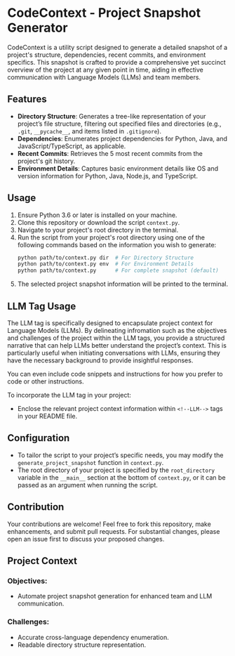 # CodeContext - Project Snapshot Generator

CodeContext is a utility script designed to generate a detailed snapshot of a project's structure, dependencies, recent commits, and environment specifics. This snapshot is crafted to provide a comprehensive yet succinct overview of the project at any given point in time, aiding in effective communication with Language Models (LLMs) and team members.

## Features

- **Directory Structure**: Generates a tree-like representation of your project’s file structure, filtering out specified files and directories (e.g., `.git`, `__pycache__`, and items listed in `.gitignore`).
- **Dependencies**: Enumerates project dependencies for Python, Java, and JavaScript/TypeScript, as applicable.
- **Recent Commits**: Retrieves the 5 most recent commits from the project's git history.
- **Environment Details**: Captures basic environment details like OS and version information for Python, Java, Node.js, and TypeScript.

## Usage

1. Ensure Python 3.6 or later is installed on your machine.
2. Clone this repository or download the script `context.py`.
3. Navigate to your project's root directory in the terminal.
4. Run the script from your project's root directory using one of the following commands based on the information you wish to generate:
    ```bash
    python path/to/context.py dir  # For Directory Structure
    python path/to/context.py env  # For Environment Details
    python path/to/context.py      # For complete snapshot (default)
    ```
5. The selected project snapshot information will be printed to the terminal.

## LLM Tag Usage

The LLM tag is specifically designed to encapsulate project context for Language Models (LLMs). By delineating infromation such as the objectives and challenges of the project within the LLM tags, you provide a structured narrative that can help LLMs better understand the project’s context. This is particularly useful when initiating conversations with LLMs, ensuring they have the necessary background to provide insightful responses.

You can even include code snippets and instructions for how you prefer to code or other instructions.

To incorporate the LLM tag in your project:
- Enclose the relevant project context information within `<!--LLM-->` tags in your README file.

## Configuration

- To tailor the script to your project’s specific needs, you may modify the `generate_project_snapshot` function in `context.py`.
- The root directory of your project is specified by the `root_directory` variable in the `__main__` section at the bottom of `context.py`, or it can be passed as an argument when running the script.

## Contribution

Your contributions are welcome! Feel free to fork this repository, make enhancements, and submit pull requests. For substantial changes, please open an issue first to discuss your proposed changes.

## Project Context
<!--LLM-->
### Objectives:
- Automate project snapshot generation for enhanced team and LLM communication.

### Challenges:
- Accurate cross-language dependency enumeration.
- Readable directory structure representation.
<!--LLM-->
